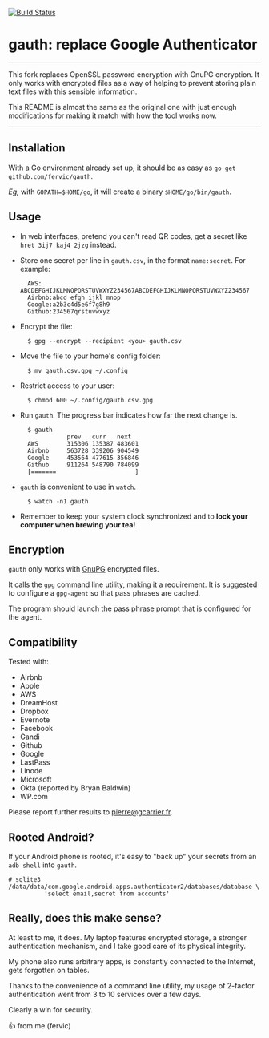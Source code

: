 [![Build Status](https://travis-ci.org/pcarrier/gauth.png?branch=master)](https://travis-ci.org/pcarrier/gauth)

gauth: replace Google Authenticator
===================================

---

This fork replaces OpenSSL password encryption with GnuPG encryption.
It only works with encrypted files as a way of helping to prevent storing
plain text files with this sensible information.


This README is almost the same as the original one with just enough
modifications for making it match with how the tool works now.

---


Installation
------------

With a Go environment already set up, it should be as easy as `go get github.com/fervic/gauth`.

*Eg,* with `GOPATH=$HOME/go`, it will create a binary `$HOME/go/bin/gauth`.

Usage
-----

- In web interfaces, pretend you can't read QR codes, get a secret like `hret 3ij7 kaj4 2jzg` instead.
- Store one secret per line in `gauth.csv`, in the format `name:secret`. For example:

        AWS:   ABCDEFGHIJKLMNOPQRSTUVWXYZ234567ABCDEFGHIJKLMNOPQRSTUVWXYZ234567
        Airbnb:abcd efgh ijkl mnop
        Google:a2b3c4d5e6f7g8h9
        Github:234567qrstuvwxyz

- Encrypt the file:

        $ gpg --encrypt --recipient <you> gauth.csv

- Move the file to your home's config folder:

        $ mv gauth.csv.gpg ~/.config

- Restrict access to your user:

        $ chmod 600 ~/.config/gauth.csv.gpg

- Run `gauth`. The progress bar indicates how far the next change is.

        $ gauth
                   prev   curr   next
        AWS        315306 135387 483601
        Airbnb     563728 339206 904549
        Google     453564 477615 356846
        Github     911264 548790 784099
        [=======                      ]

- `gauth` is convenient to use in `watch`.

        $ watch -n1 gauth

- Remember to keep your system clock synchronized and to **lock your computer when brewing your tea!**

Encryption
----------

`gauth` only works with [GnuPG](https://gnupg.org/) encrypted files.

It calls the `gpg` command line utility, making it a requirement. It is
suggested to configure a `gpg-agent` so that pass phrases are cached.

The program should launch the pass phrase prompt that is configured for the
agent.

Compatibility
-------------

Tested with:

- Airbnb
- Apple
- AWS
- DreamHost
- Dropbox
- Evernote
- Facebook
- Gandi
- Github
- Google
- LastPass
- Linode
- Microsoft
- Okta (reported by Bryan Baldwin)
- WP.com

Please report further results to pierre@gcarrier.fr.

Rooted Android?
---------------

If your Android phone is rooted, it's easy to "back up" your secrets from an `adb shell` into `gauth`.

    # sqlite3 /data/data/com.google.android.apps.authenticator2/databases/database \
              'select email,secret from accounts'

Really, does this make sense?
-----------------------------

At least to me, it does. My laptop features encrypted storage, a stronger authentication mechanism,
and I take good care of its physical integrity.

My phone also runs arbitrary apps, is constantly connected to the Internet, gets forgotten on tables.

Thanks to the convenience of a command line utility, my usage of 2-factor authentication went from
3 to 10 services over a few days.

Clearly a win for security.

:+1: from me (fervic)
